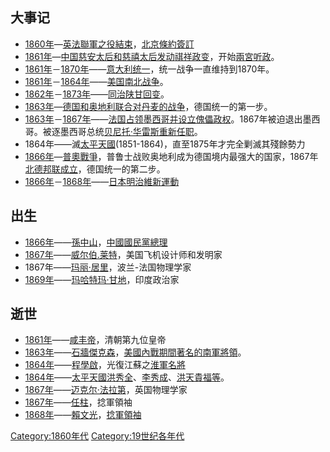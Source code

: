 ## 大事记

  - [1860年](../Page/1860年.md "wikilink")—[英法聯軍之役結束](../Page/英法聯軍之役.md "wikilink")，[北京條約簽訂](../Page/北京條約.md "wikilink")
  - [1861年](../Page/1861年.md "wikilink")—[中国](../Page/中国.md "wikilink")[慈安太后和](../Page/慈安太后.md "wikilink")[慈禧太后发动](../Page/慈禧太后.md "wikilink")[祺祥政变](../Page/辛酉政变.md "wikilink")，开始[兩宮听政](../Page/兩宮听政.md "wikilink")。
  - [1861年](../Page/1861年.md "wikilink")－[1870年](../Page/1870年.md "wikilink")——[意大利统一](../Page/意大利.md "wikilink")，统一战争一直维持到1870年。
  - [1861年](../Page/1861年.md "wikilink")－[1864年](../Page/1864年.md "wikilink")——[美国](../Page/美國.md "wikilink")[南北战争](../Page/南北战争.md "wikilink")。
  - [1862年](../Page/1862年.md "wikilink")－[1873年](../Page/1873年.md "wikilink")——[同治陕甘回变](../Page/同治陕甘回变.md "wikilink")。
  - [1863年](../Page/1863年.md "wikilink")—[德国和](../Page/德国.md "wikilink")[奥地利联合对](../Page/奥地利.md "wikilink")[丹麦的战争](../Page/丹麦.md "wikilink")，德国统一的第一步。
  - [1863年](../Page/1863年.md "wikilink")－[1867年](../Page/1867年.md "wikilink")——[法国占领](../Page/法国.md "wikilink")[墨西哥并设立傀儡政权](../Page/墨西哥.md "wikilink")。1867年被迫退出墨西哥。被逐墨西哥总统[贝尼托·华雷斯重新任职](../Page/贝尼托·华雷斯.md "wikilink")。
  - 1864年——滅[太平天國](../Page/太平天國.md "wikilink")(1851-1864)，直至1875年才完全剿滅其殘餘勢力
  - [1866年](../Page/1866年.md "wikilink")—[普奧戰爭](../Page/普奧戰爭.md "wikilink")，普鲁士战败奥地利成为德国境内最强大的国家，1867年[北德邦联成立](../Page/北德意志邦聯.md "wikilink")，德国统一的第二步。
  - [1866年](../Page/1866年.md "wikilink")－[1868年](../Page/1868年.md "wikilink")——[日本](../Page/日本.md "wikilink")[明治維新運動](../Page/明治維新.md "wikilink")

## 出生

  - [1866年](../Page/1866年.md "wikilink")——[孫中山](../Page/孫中山.md "wikilink")，[中國國民黨總理](../Page/中國國民黨.md "wikilink")
  - [1867年](../Page/1867年.md "wikilink")——[威尔伯.莱特](../Page/萊特兄弟.md "wikilink")，美国飞机设计师和发明家
  - 1867年——[玛丽·居里](../Page/玛丽亚·居里.md "wikilink")，波兰-法国物理学家
  - [1869年](../Page/1869年.md "wikilink")——[玛哈特玛·甘地](../Page/圣雄甘地.md "wikilink")，印度政治家

## 逝世

  - [1861年](../Page/1861年.md "wikilink")——[咸丰帝](../Page/咸丰帝.md "wikilink")，清朝第九位皇帝
  - [1863年](../Page/1863年.md "wikilink")——[石牆傑克森](../Page/湯瑪士·傑克森.md "wikilink")，[美國內戰期間著名的南軍將領](../Page/南北战争.md "wikilink")。
  - [1864年](../Page/1864年.md "wikilink")——[程學啟](../Page/程學啟.md "wikilink")，光復江蘇之[淮軍名將](../Page/淮軍.md "wikilink")
  - [1864年](../Page/1864年.md "wikilink")——[太平天國](../Page/太平天國.md "wikilink")[洪秀全](../Page/洪秀全.md "wikilink")、[李秀成](../Page/李秀成.md "wikilink")、[洪天貴福等](../Page/洪天貴福.md "wikilink")。
  - [1867年](../Page/1867年.md "wikilink")——[迈克尔·法拉第](../Page/迈克尔·法拉第.md "wikilink")，英国物理学家
  - [1867年](../Page/1867年.md "wikilink")——[任柱](../Page/任柱.md "wikilink")，捻軍領袖
  - [1868年](../Page/1868年.md "wikilink")——[賴文光](../Page/賴文光.md "wikilink")，[捻軍領袖](../Page/捻軍.md "wikilink")

[Category:1860年代](https://zh.wikipedia.org/wiki/Category:1860年代 "wikilink")
[Category:19世纪各年代](https://zh.wikipedia.org/wiki/Category:19世纪各年代 "wikilink")